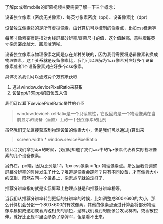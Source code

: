 了解pc或者mobile的屏幕视频主要需要了解一下三个概念：

设备独立像素（密度无关像素）、每英寸像素密度（ppi）、设备像素比（dpr）

设备独立像素指的是所有虚拟像素，由计算机可以控制的像素点，比如css像素等

每英寸像素密度是指对角线屏幕分辨率/屏幕尺寸的值，这个值越高，意味着每英寸像素密度越大，画质越清晰。

设备独立像素与物理像素之间是存在某种关联的，因为我们需要将逻辑像素转换成物理像素，这个关系就是设备像素比，我们可以理解为1css像素对应好多个设备像素或者1个设备像素对应好多个css像素。

具体关系我们可以通过两个方式来获取

1. 通过window.devicePixelRatio来获取
2. 设备ppi/160ppi的四舍五入值

我们可以看下devicePixelRatio属性的介绍

> window.devicePixelRatio是一个只读属性，它返回的是一个物理像素在当前显示的设备（垂直）上的一个独立像素的比例

虽然我们无法直接获取到物理设备的像素大小，但是我们可以通过js算出来

> screen.width \* window.devicePixelRatio

因此当我们拿到dpr的时候，我们就知道了我们css中的1px像素代表着实际物理像素的几个设备像素。

另外在，pc端，因为比例是1:1，1px css像素 = 1px 物理像素点。那么当我们调整屏幕分辨率的时候发生了什么？难道是像素会跑吗？只有不同设备，才有像素大小的区别。既然在同一个设备上，像素点早就设定好了。

推荐分辨率指的就是实际屏幕上物理点就是和推荐分辨率相等。

当我们从推荐分辨率转到更低的分辨率的时候，比如调整成800×600的大小，那么计算机会分配一个800×600的有效像素，其他的像素点通过计算会将部分物理像素模拟成透明或者周边相关的颜色，这样我们看到的图像会发现模糊，或者被拉伸。就好比正规军里面参杂了杂牌军，但是看不出来。

